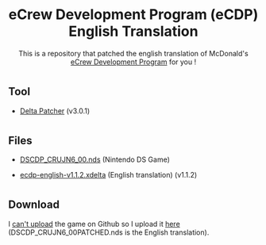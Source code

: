 <div align="center">
  <h1>eCrew Development Program (eCDP) English Translation</h1>
  <p>This is a repository that patched the english translation of McDonald's <a href="https://en.wikipedia.org/wiki/ECrew_Development_Program">eCrew Development Program</a> for you !</p>
</div>

#

<h2>Tool</h2>

* <p><a href="https://github.com/marco-calautti/DeltaPatcher/releases/latest">Delta Patcher</a> (v3.0.1)</p>

#

<h2>Files</h2>

* <p><a href="https://archive.org/download/mcdonalds-japan-ecdp-rom-training-nintendo-ds-cartridge-dump/DSCDP_CRUJN6_00.nds">DSCDP_CRUJN6_00.nds</a> (Nintendo DS Game)</p>
* <p><a href="https://github.com/eCDP-English/translation/releases/latest">ecdp-english-v1.1.2.xdelta</a> (English translation) (v1.1.2)</p>

#

<h2>Download</h2>
<p>I <a href="https://github.com/git-lfs/git-lfs/issues/1906">can't upload</a> the game on Github so I upload it <a href="https://mega.nz/folder/VEYGEZwQ#p30log0Sgozq_z8hZJzDQg">here</a> (DSCDP_CRUJN6_00PATCHED.nds is the English translation).</p>
